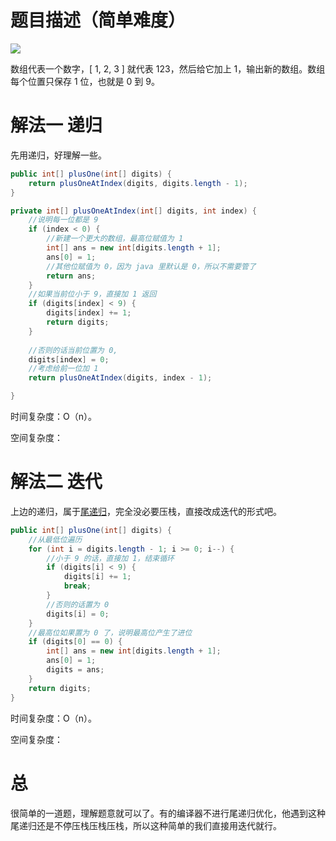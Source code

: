 # 题目描述（简单难度）

![](https://windliang.oss-cn-beijing.aliyuncs.com/66.jpg)

数组代表一个数字，[ 1, 2, 3 ] 就代表 123，然后给它加上 1，输出新的数组。数组每个位置只保存 1 位，也就是 0 到 9。

# 解法一 递归

先用递归，好理解一些。

```java
public int[] plusOne(int[] digits) {
    return plusOneAtIndex(digits, digits.length - 1);
}

private int[] plusOneAtIndex(int[] digits, int index) {
    //说明每一位都是 9 
    if (index < 0) {
        //新建一个更大的数组，最高位赋值为 1
        int[] ans = new int[digits.length + 1];
        ans[0] = 1;
        //其他位赋值为 0，因为 java 里默认是 0，所以不需要管了 
        return ans;
    }
    //如果当前位小于 9，直接加 1 返回
    if (digits[index] < 9) {
        digits[index] += 1;
        return digits;
    }
	
    //否则的话当前位置为 0,
    digits[index] = 0;
    //考虑给前一位加 1
    return plusOneAtIndex(digits, index - 1);

}
```

时间复杂度：O（n）。

空间复杂度：

# 解法二 迭代

上边的递归，属于[尾递归](https://www.zhihu.com/question/20761771)，完全没必要压栈，直接改成迭代的形式吧。

```java 
public int[] plusOne(int[] digits) {
    //从最低位遍历
    for (int i = digits.length - 1; i >= 0; i--) {
        //小于 9 的话，直接加 1，结束循环
        if (digits[i] < 9) {
            digits[i] += 1;
            break;
        } 
        //否则的话置为 0
        digits[i] = 0; 
    }
    //最高位如果置为 0 了，说明最高位产生了进位
    if (digits[0] == 0) {
        int[] ans = new int[digits.length + 1];
        ans[0] = 1; 
        digits = ans;
    }
    return digits;
}
```

时间复杂度：O（n）。

空间复杂度：

#  总

很简单的一道题，理解题意就可以了。有的编译器不进行尾递归优化，他遇到这种尾递归还是不停压栈压栈压栈，所以这种简单的我们直接用迭代就行。